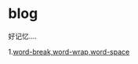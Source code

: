 blog
====

好记忆....

1.<a href="https://github.com/superquestion/blog/blob/master/word-break.txt">word-break,word-wrap,word-space</a>
